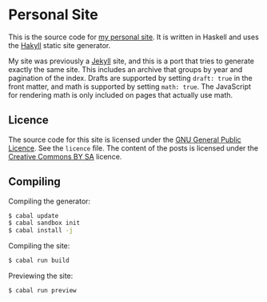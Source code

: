 Personal Site
=============
This is the source code for [my personal site][ruudva].
It is written in Haskell and uses the [Hakyll][hakyll] static site generator.

My site was previously a [Jekyll][jekyll] site, and this is a port that tries
to generate exactly the same site. This includes an archive that groups by
year and pagination of the index. Drafts are supported by setting `draft: true`
in the front matter, and math is supported by setting `math: true`. The
JavaScript for rendering math is only included on pages that actually use math.

[ruudva]: https://ruudvanasseldonk.com
[hakyll]: http://jaspervdj.be/hakyll/
[jekyll]: http://jekyllrb.com/

Licence
-------
The source code for this site is licensed under the [GNU General Public Licence][gpl].
See the `licence` file.
The content of the posts is licensed under the [Creative Commons BY SA][cc] licence.

[gpl]: https://gnu.org/licenses/gpl.html
[cc]:  https://creativecommons.org/licenses/by-sa/3.0/

Compiling
---------
Compiling the generator:

```bash
$ cabal update
$ cabal sandbox init
$ cabal install -j
```

Compiling the site:

```bash
$ cabal run build
```

Previewing the site:

```bash
$ cabal run preview
```
